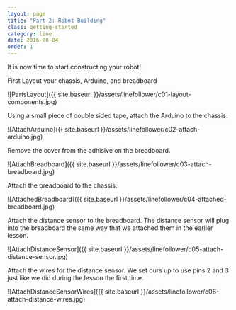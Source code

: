 ```yaml
---
layout: page
title: "Part 2: Robot Building"
class: getting-started
category: line
date: 2016-08-04
order: 1
---
```


It is now time to start constructing your robot!

First Layout your chassis, Arduino, and breadboard

![PartsLayout]({{ site.baseurl }}/assets/linefollower/c01-layout-components.jpg)

Using a small piece of double sided tape, attach the Arduino to the
chassis.

![AttachArduino]({{ site.baseurl }}/assets/linefollower/c02-attach-arduino.jpg)

Remove the cover from the adhisive on the breadboard.

![AttachBreadboard]({{ site.baseurl }}/assets/linefollower/c03-attach-breadboard.jpg)

Attach the breadboard to the chassis.

![AttachedBreadboard]({{ site.baseurl }}/assets/linefollower/c04-attached-breadboard.jpg)

Attach the distance sensor to the breadboard. The distance sensor will
plug into the breadboard the same way that we attached them in the
earlier lesson.

![AttachDistanceSensor]({{ site.baseurl }}/assets/linefollower/c05-attach-distance-sensor.jpg)

Attach the wires for the distance sensor. We set ours up to use pins 2
and 3 just like we did during the lesson the first time.


![AttachDistanceSensorWires]({{ site.baseurl }}/assets/linefollower/c06-attach-distance-wires.jpg)

